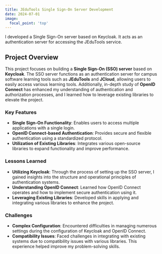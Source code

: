 ```yaml
---
title: JEduTools Single Sign-On Server Development
date: 2024-07-01
image:
  focal_point: 'top'
---
```


I developed a Single Sign-On server based on Keycloak. It acts as an authentication server for accessing the JEduTools service.

<!--more-->

## Project Overview

This project focuses on building a **Single Sign-On (SSO) server** based on **Keycloak**. The SSO server functions as an authentication server for campus software learning tools such as **JEduTools** and **JCloud**, allowing users to easily access various learning tools. Additionally, in-depth study of **OpenID Connect** has enhanced my understanding of authentication and authorization processes, and I learned how to leverage existing libraries to elevate the project.

### Key Features
- **Single Sign-On Functionality**: Enables users to access multiple applications with a single login.
- **OpenID Connect-based Authentication**: Provides secure and flexible authentication using a standardized protocol.
- **Utilization of Existing Libraries**: Integrates various open-source libraries to expand functionality and improve performance.

### Lessons Learned
- **Utilizing Keycloak**: Through the process of setting up the SSO server, I gained insights into the structure and operational principles of authentication systems.
- **Understanding OpenID Connect**: Learned how OpenID Connect operates and how to implement secure authentication using it.
- **Leveraging Existing Libraries**: Developed skills in applying and integrating various libraries to enhance the project.

### Challenges
- **Complex Configuration**: Encountered difficulties in managing numerous settings during the configuration of Keycloak and OpenID Connect.
- **Compatibility Issues**: Faced challenges in integrating with existing systems due to compatibility issues with various libraries. This experience helped improve my problem-solving skills.
